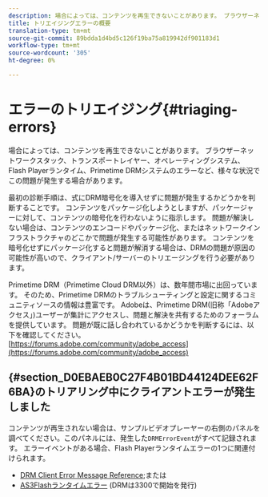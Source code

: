 ```yaml
---
description: 場合によっては、コンテンツを再生できないことがあります。 ブラウザーネットワークスタック、トランスポートレイヤー、オペレーティングシステム、Flash Playerランタイム、Primetime DRMシステムのエラーなど、様々な状況でこの問題が発生する場合があります。
title: トリエイジングエラーの概要
translation-type: tm+mt
source-git-commit: 89bdda1d4bd5c126f19ba75a819942df901183d1
workflow-type: tm+mt
source-wordcount: '305'
ht-degree: 0%

---
```



# エラーのトリエイジング{#triaging-errors}

場合によっては、コンテンツを再生できないことがあります。 ブラウザーネットワークスタック、トランスポートレイヤー、オペレーティングシステム、Flash Playerランタイム、Primetime DRMシステムのエラーなど、様々な状況でこの問題が発生する場合があります。

最初の診断手順は、式にDRM暗号化を導入せずに問題が発生するかどうかを判断することです。 コンテンツをパッケージ化しようとしますが、パッケージャーに対して、コンテンツの暗号化を行わないように指示します。 問題が解決しない場合は、コンテンツのエンコードやパッケージ化、またはネットワークインフラストラクチャのどこかで問題が発生する可能性があります。 コンテンツを暗号化せずにパッケージ化すると問題が解消する場合は、DRMの問題が原因の可能性が高いので、クライアント/サーバーのトリエージングを行う必要があります。

Primetime DRM（Primetime Cloud DRM以外）は、数年間市場に出回っています。 そのため、Primetime DRMのトラブルシューティングと設定に関するコミュニティソースの情報は豊富です。 Adobeは、Primetime DRM(旧称「Adobeアクセス」)ユーザーが集計にアクセスし、問題と解決を共有するためのフォーラムを提供しています。 問題が既に話し合われているかどうかを判断するには、以下を確認してください。[https://forums.adobe.com/community/adobe_access](https://forums.adobe.com/community/adobe_access)

## {#section_D0EBAEB0C27F4B01BD44124DEE62F6BA}のトリアリング中にクライアントエラーが発生しました

コンテンツが再生されない場合は、サンプルビデオプレーヤーの右側のパネルを調べてください。このパネルには、発生した`DRMErrorEvent`がすべて記録されます。 エラーイベントがある場合、Flash Playerランタイムエラーの1つに関連付けられます。

* [DRM Client Error Message Reference](https://help.adobe.com/en_US/primetime/drm/index.html#reference-DRM_Client_Error_Messages);または
* [AS3Flashランタイムエラー](https://help.adobe.com/en_US/FlashPlatform/reference/actionscript/3/runtimeErrors.html) (DRMは3300で開始を発行)

